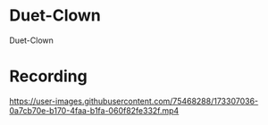 # Duet-Clown
Duet-Clown
# Recording
https://user-images.githubusercontent.com/75468288/173307036-0a7cb70e-b170-4faa-b1fa-060f82fe332f.mp4
